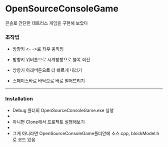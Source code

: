 # OpenSourceConsoleGame


콘솔로 간단한 테트리스 게임을 구현해 보았다


### 조작법

- 방향키 <- ->로 좌우 움직임

- 방향키 위버튼으로 시계방향으로 블록 회전

- 방향키 아래버튼으로 더 빠르게 내리기

- 스페이스바로 바닥으로 바로 떨어뜨리기

---

### Installation

- Debug 폴더의 OpenSourceConsoleGame.exe 실행
- 
- 아니면 Clone해서 프로젝트 실행해보기
- 
- 그게 아니라면 OpenSourceConsoleGame폴더안에 소스.cpp, blockModel.h로 코드 있음
